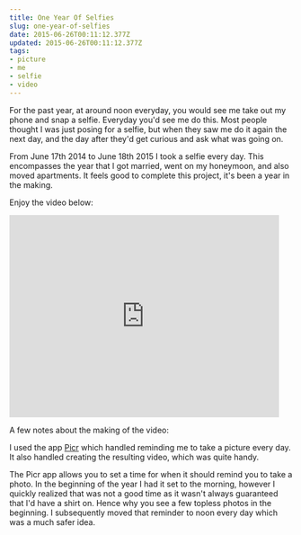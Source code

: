 ```yaml
---
title: One Year Of Selfies
slug: one-year-of-selfies
date: 2015-06-26T00:11:12.377Z
updated: 2015-06-26T00:11:12.377Z
tags:
- picture
- me
- selfie
- video
---
```


For the past year, at around noon everyday, you would see me take out my phone and snap a selfie. Everyday you'd see me do this. Most people thought I was just posing for a selfie, but when they saw me do it again the next day, and the day after they'd get curious and ask what was going on.

From June 17th 2014 to June 18th 2015 I took a selfie every day. This encompasses the year that I got married, went on my honeymoon, and also moved apartments. It feels good to complete this project, it's been a year in the making.

Enjoy the video below:

<iframe width="480" height="360" src="https://www.youtube.com/embed/5Rxd7OqH8-4?rel=0" frameborder="0" allowfullscreen></iframe>

A few notes about the making of the video:

I used the app [Picr](http://picr.info/) which handled reminding me to take a picture every day. It also handled creating the resulting video, which was quite handy.

The Picr app allows you to set a time for when it should remind you to take a photo. In the beginning of the year I had it set to the morning, however I quickly realized that was not a good time as it wasn't always guaranteed that I'd have a shirt on. Hence why you see a few topless photos in the beginning. I subsequently moved that reminder to noon every day which was a much safer idea.
